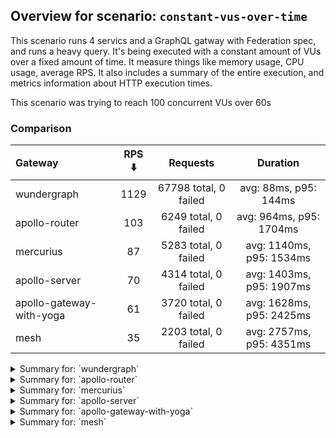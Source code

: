## Overview for scenario: `constant-vus-over-time`


This scenario runs 4 servics and a GraphQL gatway with Federation spec, and runs a heavy query. It's being executed with a constant amount of VUs over a fixed amount of time. It measure things like memory usage, CPU usage, average RPS. It also includes a summary of the entire execution, and metrics information about HTTP execution times.


This scenario was trying to reach 100 concurrent VUs over 60s


### Comparison


| Gateway                  | RPS ⬇️ |       Requests        |         Duration         |
| :----------------------- | :----: | :-------------------: | :----------------------: |
| wundergraph              |  1129  | 67798 total, 0 failed |  avg: 88ms, p95: 144ms   |
| apollo-router            |  103   | 6249 total, 0 failed  | avg: 964ms, p95: 1704ms  |
| mercurius                |   87   | 5283 total, 0 failed  | avg: 1140ms, p95: 1534ms |
| apollo-server            |   70   | 4314 total, 0 failed  | avg: 1403ms, p95: 1907ms |
| apollo-gateway-with-yoga |   61   | 3720 total, 0 failed  | avg: 1628ms, p95: 2425ms |
| mesh                     |   35   | 2203 total, 0 failed  | avg: 2757ms, p95: 4351ms |



<details>
  <summary>Summary for: `wundergraph`</summary>

  **K6 Output**




```
     ✓ response code was 200
     ✓ no_errors
     ✓ expected_result

     checks.........................: 100.00% ✓ 203394      ✗ 0    
     data_received..................: 329 MB  5.5 MB/s
     data_sent......................: 81 MB   1.3 MB/s
   ✓ expected_result................: 0.00%   ✓ 0           ✗ 0    
     http_req_blocked...............: avg=11.09µs min=700ns   med=1.5µs   max=13.49ms  p(90)=2.29µs   p(95)=2.8µs   
     http_req_connecting............: avg=8.36µs  min=0s      med=0s      max=13.46ms  p(90)=0s       p(95)=0s      
     http_req_duration..............: avg=87.99ms min=11.27ms med=82.96ms max=260.22ms p(90)=126.18ms p(95)=143.81ms
       { expected_response:true }...: avg=87.99ms min=11.27ms med=82.96ms max=260.22ms p(90)=126.18ms p(95)=143.81ms
   ✓ http_req_failed................: 0.00%   ✓ 0           ✗ 67798
     http_req_receiving.............: avg=335.8µs min=13.2µs  med=29.4µs  max=94.56ms  p(90)=146.69µs p(95)=319.89µs
     http_req_sending...............: avg=80.87µs min=5.4µs   med=8.8µs   max=66.33ms  p(90)=17.5µs   p(95)=39.91µs 
     http_req_tls_handshaking.......: avg=0s      min=0s      med=0s      max=0s       p(90)=0s       p(95)=0s      
     http_req_waiting...............: avg=87.57ms min=11.19ms med=82.68ms max=260.17ms p(90)=125.38ms p(95)=142.6ms 
     http_reqs......................: 67798   1129.370587/s
     iteration_duration.............: avg=88.49ms min=11.53ms med=83.45ms max=260.62ms p(90)=126.77ms p(95)=144.4ms 
     iterations.....................: 67798   1129.370587/s
   ✓ no_errors......................: 0.00%   ✓ 0           ✗ 0    
     vus............................: 100     min=100       max=100
     vus_max........................: 100     min=100       max=100
```


**Performance Overview**


<img src="https://imagedelivery.net/KYe9TScr4TldYHA48pczVg/cb05f091-8c93-494c-96db-1f415dadf400/public" alt="Performance Overview" />


**HTTP Overview**


<img src="https://imagedelivery.net/KYe9TScr4TldYHA48pczVg/8fdb52aa-7776-458d-90ff-6489c5353400/public" alt="HTTP Overview" />


  </details>

<details>
  <summary>Summary for: `apollo-router`</summary>

  **K6 Output**




```
     ✓ response code was 200
     ✓ no_errors
     ✓ expected_result

     checks.........................: 100.00% ✓ 18747      ✗ 0    
     data_received..................: 31 MB   505 kB/s
     data_sent......................: 7.4 MB  123 kB/s
   ✓ expected_result................: 0.00%   ✓ 0          ✗ 0    
     http_req_blocked...............: avg=46.9µs   min=1.1µs    med=2.29µs   max=39.01ms p(90)=3.2µs   p(95)=4.1µs  
     http_req_connecting............: avg=30.55µs  min=0s       med=0s       max=7.48ms  p(90)=0s      p(95)=0s     
     http_req_duration..............: avg=963.95ms min=189.64ms med=884.27ms max=3.92s   p(90)=1.42s   p(95)=1.7s   
       { expected_response:true }...: avg=963.95ms min=189.64ms med=884.27ms max=3.92s   p(90)=1.42s   p(95)=1.7s   
   ✓ http_req_failed................: 0.00%   ✓ 0          ✗ 6249 
     http_req_receiving.............: avg=62.18µs  min=22.7µs   med=58.1µs   max=6.07ms  p(90)=77.42µs p(95)=84.3µs 
     http_req_sending...............: avg=35.95µs  min=8µs      med=14.8µs   max=20.88ms p(90)=27.4µs  p(95)=31.76µs
     http_req_tls_handshaking.......: avg=0s       min=0s       med=0s       max=0s      p(90)=0s      p(95)=0s     
     http_req_waiting...............: avg=963.85ms min=189.58ms med=884.17ms max=3.92s   p(90)=1.42s   p(95)=1.7s   
     http_reqs......................: 6249    103.358698/s
     iteration_duration.............: avg=964.33ms min=189.96ms med=884.56ms max=3.92s   p(90)=1.42s   p(95)=1.7s   
     iterations.....................: 6249    103.358698/s
   ✓ no_errors......................: 0.00%   ✓ 0          ✗ 0    
     vus............................: 100     min=100      max=100
     vus_max........................: 100     min=100      max=100
```


**Performance Overview**


<img src="https://imagedelivery.net/KYe9TScr4TldYHA48pczVg/0e10a65d-8774-4b00-a2a4-149e3eb0f700/public" alt="Performance Overview" />


**HTTP Overview**


<img src="https://imagedelivery.net/KYe9TScr4TldYHA48pczVg/1fc94967-ff82-4e8e-724f-b6acffcdb100/public" alt="HTTP Overview" />


  </details>

<details>
  <summary>Summary for: `mercurius`</summary>

  **K6 Output**




```
     ✓ response code was 200
     ✓ no_errors
     ✓ expected_result

     checks.........................: 100.00% ✓ 15849     ✗ 0    
     data_received..................: 26 MB   428 kB/s
     data_sent......................: 6.3 MB  104 kB/s
   ✓ expected_result................: 0.00%   ✓ 0         ✗ 0    
     http_req_blocked...............: avg=171.37µs min=1µs      med=2.2µs   max=28.5ms  p(90)=3µs     p(95)=3.7µs  
     http_req_connecting............: avg=167.49µs min=0s       med=0s      max=28.36ms p(90)=0s      p(95)=0s     
     http_req_duration..............: avg=1.13s    min=389.93ms med=1.08s   max=3.38s   p(90)=1.23s   p(95)=1.53s  
       { expected_response:true }...: avg=1.13s    min=389.93ms med=1.08s   max=3.38s   p(90)=1.23s   p(95)=1.53s  
   ✓ http_req_failed................: 0.00%   ✓ 0         ✗ 5283 
     http_req_receiving.............: avg=52.84µs  min=20.2µs   med=49.39µs max=3.71ms  p(90)=71.57µs p(95)=77.59µs
     http_req_sending...............: avg=28.96µs  min=6.8µs    med=13.7µs  max=3.64ms  p(90)=26.5µs  p(95)=31µs   
     http_req_tls_handshaking.......: avg=0s       min=0s       med=0s      max=0s      p(90)=0s      p(95)=0s     
     http_req_waiting...............: avg=1.13s    min=389.88ms med=1.08s   max=3.38s   p(90)=1.23s   p(95)=1.53s  
     http_reqs......................: 5283    87.511365/s
     iteration_duration.............: avg=1.14s    min=390.15ms med=1.08s   max=3.39s   p(90)=1.23s   p(95)=1.53s  
     iterations.....................: 5283    87.511365/s
   ✓ no_errors......................: 0.00%   ✓ 0         ✗ 0    
     vus............................: 100     min=100     max=100
     vus_max........................: 100     min=100     max=100
```


**Performance Overview**


<img src="https://imagedelivery.net/KYe9TScr4TldYHA48pczVg/58273b6c-d283-423d-ea56-2ff0bc28d700/public" alt="Performance Overview" />


**HTTP Overview**


<img src="https://imagedelivery.net/KYe9TScr4TldYHA48pczVg/9f956225-e7d8-461f-f077-be0904931300/public" alt="HTTP Overview" />


  </details>

<details>
  <summary>Summary for: `apollo-server`</summary>

  **K6 Output**




```
     ✓ response code was 200
     ✗ no_errors
      ↳  99% — ✓ 4313 / ✗ 1
     ✗ expected_result
      ↳  99% — ✓ 4313 / ✗ 1

     checks.........................: 99.98% ✓ 12940     ✗ 2    
     data_received..................: 22 MB  359 kB/s
     data_sent......................: 5.1 MB 84 kB/s
   ✓ expected_result................: 0.00%  ✓ 0         ✗ 0    
     http_req_blocked...............: avg=110.81µs min=1.1µs    med=2µs     max=23.91ms p(90)=2.9µs   p(95)=3.7µs  
     http_req_connecting............: avg=106.34µs min=0s       med=0s      max=23.88ms p(90)=0s      p(95)=0s     
     http_req_duration..............: avg=1.4s     min=824.57ms med=1.32s   max=3.47s   p(90)=1.65s   p(95)=1.9s   
       { expected_response:true }...: avg=1.4s     min=824.57ms med=1.32s   max=3.47s   p(90)=1.65s   p(95)=1.9s   
   ✓ http_req_failed................: 0.00%  ✓ 0         ✗ 4314 
     http_req_receiving.............: avg=57.55µs  min=22.7µs   med=49.19µs max=18.45ms p(90)=68.36µs p(95)=75.99µs
     http_req_sending...............: avg=36.7µs   min=7.1µs    med=12.2µs  max=5.09ms  p(90)=25.6µs  p(95)=29.53µs
     http_req_tls_handshaking.......: avg=0s       min=0s       med=0s      max=0s      p(90)=0s      p(95)=0s     
     http_req_waiting...............: avg=1.4s     min=824.53ms med=1.32s   max=3.47s   p(90)=1.65s   p(95)=1.9s   
     http_reqs......................: 4314   70.925876/s
     iteration_duration.............: avg=1.4s     min=824.85ms med=1.32s   max=3.47s   p(90)=1.65s   p(95)=1.9s   
     iterations.....................: 4314   70.925876/s
   ✓ no_errors......................: 0.00%  ✓ 0         ✗ 0    
     vus............................: 100    min=100     max=100
     vus_max........................: 100    min=100     max=100
```


**Performance Overview**


<img src="https://imagedelivery.net/KYe9TScr4TldYHA48pczVg/b3a7bdba-5543-4dc6-177a-4de0d0434800/public" alt="Performance Overview" />


**HTTP Overview**


<img src="https://imagedelivery.net/KYe9TScr4TldYHA48pczVg/f42b973a-3369-49ca-55ad-1717bcb02f00/public" alt="HTTP Overview" />


  </details>

<details>
  <summary>Summary for: `apollo-gateway-with-yoga`</summary>

  **K6 Output**




```
     ✓ response code was 200
     ✗ no_errors
      ↳  99% — ✓ 3712 / ✗ 8
     ✗ expected_result
      ↳  99% — ✓ 3715 / ✗ 5

     checks.........................: 99.88% ✓ 11147     ✗ 13   
     data_received..................: 18 MB  301 kB/s
     data_sent......................: 4.4 MB 73 kB/s
   ✓ expected_result................: 0.00%  ✓ 0         ✗ 0    
     http_req_blocked...............: avg=229.15µs min=1.4µs    med=2.2µs  max=18.69ms  p(90)=3.3µs   p(95)=9.63µs
     http_req_connecting............: avg=222.3µs  min=0s       med=0s     max=18.65ms  p(90)=0s      p(95)=0s    
     http_req_duration..............: avg=1.62s    min=872.96ms med=1.51s  max=4.09s    p(90)=1.92s   p(95)=2.42s 
       { expected_response:true }...: avg=1.62s    min=872.96ms med=1.51s  max=4.09s    p(90)=1.92s   p(95)=2.42s 
   ✓ http_req_failed................: 0.00%  ✓ 0         ✗ 3720 
     http_req_receiving.............: avg=54.32µs  min=22.2µs   med=50.9µs max=744.95µs p(90)=76.51µs p(95)=86µs  
     http_req_sending...............: avg=69.53µs  min=8.2µs    med=13.3µs max=12.6ms   p(90)=28.6µs  p(95)=34.6µs
     http_req_tls_handshaking.......: avg=0s       min=0s       med=0s     max=0s       p(90)=0s      p(95)=0s    
     http_req_waiting...............: avg=1.62s    min=872.87ms med=1.51s  max=4.09s    p(90)=1.92s   p(95)=2.42s 
     http_reqs......................: 3720   61.109315/s
     iteration_duration.............: avg=1.62s    min=873.23ms med=1.51s  max=4.1s     p(90)=1.92s   p(95)=2.42s 
     iterations.....................: 3720   61.109315/s
   ✓ no_errors......................: 0.00%  ✓ 0         ✗ 0    
     vus............................: 100    min=100     max=100
     vus_max........................: 100    min=100     max=100
```


**Performance Overview**


<img src="https://imagedelivery.net/KYe9TScr4TldYHA48pczVg/b74d19bf-4a95-4356-56fc-c828b36bd600/public" alt="Performance Overview" />


**HTTP Overview**


<img src="https://imagedelivery.net/KYe9TScr4TldYHA48pczVg/9ea7c000-1d57-490d-fe67-c46079b70b00/public" alt="HTTP Overview" />


  </details>

<details>
  <summary>Summary for: `mesh`</summary>

  **K6 Output**




```
     ✓ response code was 200
     ✗ no_errors
      ↳  99% — ✓ 2190 / ✗ 13
     ✓ expected_result

     checks.........................: 99.80% ✓ 6596      ✗ 13   
     data_received..................: 11 MB  176 kB/s
     data_sent......................: 2.6 MB 43 kB/s
   ✓ expected_result................: 0.00%  ✓ 0         ✗ 0    
     http_req_blocked...............: avg=384.4µs  min=1.9µs  med=2.7µs  max=24.7ms  p(90)=4.4µs   p(95)=28.82µs 
     http_req_connecting............: avg=367.44µs min=0s     med=0s     max=24.66ms p(90)=0s      p(95)=0s      
     http_req_duration..............: avg=2.75s    min=1.42s  med=2.49s  max=6.47s   p(90)=3.81s   p(95)=4.35s   
       { expected_response:true }...: avg=2.75s    min=1.42s  med=2.49s  max=6.47s   p(90)=3.81s   p(95)=4.35s   
   ✓ http_req_failed................: 0.00%  ✓ 0         ✗ 2203 
     http_req_receiving.............: avg=68.65µs  min=29.8µs med=55.2µs max=7.65ms  p(90)=93.58µs p(95)=109.5µs 
     http_req_sending...............: avg=103.06µs min=12.1µs med=17.3µs max=21.8ms  p(90)=42.68µs p(95)=157.02µs
     http_req_tls_handshaking.......: avg=0s       min=0s     med=0s     max=0s      p(90)=0s      p(95)=0s      
     http_req_waiting...............: avg=2.75s    min=1.42s  med=2.49s  max=6.47s   p(90)=3.81s   p(95)=4.35s   
     http_reqs......................: 2203   35.930789/s
     iteration_duration.............: avg=2.75s    min=1.42s  med=2.49s  max=6.47s   p(90)=3.81s   p(95)=4.35s   
     iterations.....................: 2203   35.930789/s
   ✓ no_errors......................: 0.00%  ✓ 0         ✗ 0    
     vus............................: 47     min=47      max=100
     vus_max........................: 100    min=100     max=100
```


**Performance Overview**


<img src="https://imagedelivery.net/KYe9TScr4TldYHA48pczVg/0fd1031f-fc15-4029-9ac2-ce34fbe96e00/public" alt="Performance Overview" />


**HTTP Overview**


<img src="https://imagedelivery.net/KYe9TScr4TldYHA48pczVg/64b210f2-30fa-46f5-6d6e-9dc4ce73b800/public" alt="HTTP Overview" />


  </details>
